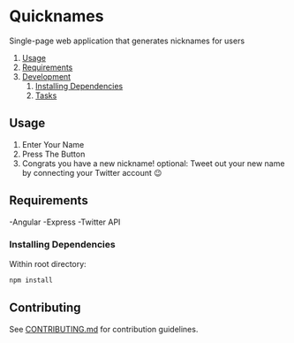 # Quicknames
Single-page web application that generates nicknames for users

1. [Usage](#Usage)
1. [Requirements](#requirements)
1. [Development](#development)
    1. [Installing Dependencies](#installing-dependencies)
    1. [Tasks](#tasks)

## Usage
1. Enter Your Name
2. Press The Button
3. Congrats you have a new nickname!
optional: Tweet out your new name by connecting your Twitter account 😉

## Requirements
-Angular
-Express
-Twitter API

### Installing Dependencies
Within root directory:
~~~sh
npm install
~~~

## Contributing

See [CONTRIBUTING.md](https://github.com/unexpected-lion/ourglass/blob/master/contributing.md) for contribution guidelines.